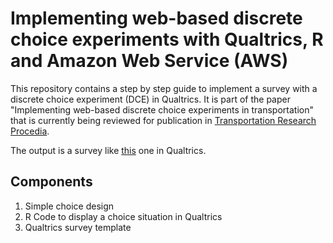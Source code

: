 # Implementing web-based discrete choice experiments with Qualtrics, R and Amazon Web Service (AWS)

This repository contains a step by step guide to implement a survey with a discrete choice experiment (DCE) in Qualtrics. It is part of the paper "Implementing web-based discrete choice experiments in transportation" that is currently being reviewed for publication in [Transportation Research Procedia](https://www.sciencedirect.com/journal/transportation-research-procedia?_gl=1*1vrwepw*_ga*NjY1MTg2NDMzLjE2NjM5MjE3MTU.*_ga_4R527DM8F7*MTY2MzkyMTcxNS4xLjAuMTY2MzkyMTcyNi4wLjAuMA..).

The output is a survey like [this](https://ivtethz.fra1.qualtrics.com/jfe/form/SV_9ykT8FWUU31yjGu) one in Qualtrics.


## Components

1. Simple choice design
2. R Code to display a choice situation in Qualtrics
3. Qualtrics survey template



